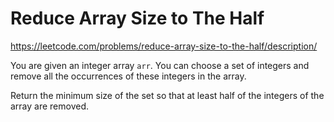 # Reduce Array Size to The Half

https://leetcode.com/problems/reduce-array-size-to-the-half/description/

You are given an integer array `arr`. You can choose a set of integers and remove all the occurrences of these integers in the array.

Return the minimum size of the set so that at least half of the integers of the array are removed.
